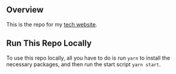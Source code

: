 ## Overview

This is the repo for my [tech website](https://jasonwu.io).

## Run This Repo Locally

To use this repo locally, all you have to do is run `yarn` to install the necessary packages, and then run the start script `yarn start`.
